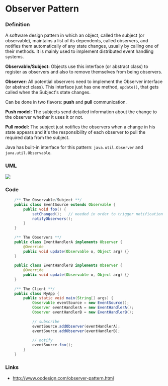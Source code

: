 # Observer Pattern

### Definition

A software design pattern in which an object, called the subject (or observable), maintains a list of its dependents, called observers, and notifies them automatically of any state changes, usually by calling one of their methods. It is mainly used to implement distributed event handling systems.

**Observable/Subject:** Objects use this interface (or abstract class) to register as observers and also to remove themselves from being observers.

**Observer:** All potential observers need to implement the Observer interface (or abstract class). This interface just has one method, `update()`, that gets called when the Subject's state changes.

Can be done in two flavors: **push** and **pull** communication.

**Push model:** The subjects send detailed information about the change to the observer whether it uses it or not. 

**Pull model:** The subject just notifies the observers when a change in his state appears and it's the responsibility of each observer to pull the required data from the subject.


Java has built-in interface for this pattern: `java.util.Observer` and `java.util.Observable`.

### UML

![](http://www.oodesign.com/images/design_patterns/behavioral/observer_implementation_-_uml_class_diagram.gif)

### Code

```java
	/** The Observable/Subject **/
	public class EventSource extends Observable {
		public void foo() {
			setChanged();	// needed in order to trigger notification
			notifyObservers();
		}
	}
	
	/** The Observers **/
	public class EventHandlerA implements Observer {
		@Override
		public void update(Observable o, Object arg) {}
	}
	
	public class EventHandlerB implements Observer {
		@Override
		public void update(Observable o, Object arg) {}
	}
	
	/** The Client **/
	public class MyApp {
		public static void main(String[] args) {
			Observable eventSource = new EventSource();
			Observer eventHandlerA = new EventHandlerA();
			Observer eventHandlerB = new EventHandlerB();
			
			// subscribe
			eventSource.addObserver(eventHandlerA);
			eventSource.addObserver(eventHandlerB);
			
			// notify
			eventSource.foo();
		}
	}
```

### Links

* http://www.oodesign.com/observer-pattern.html